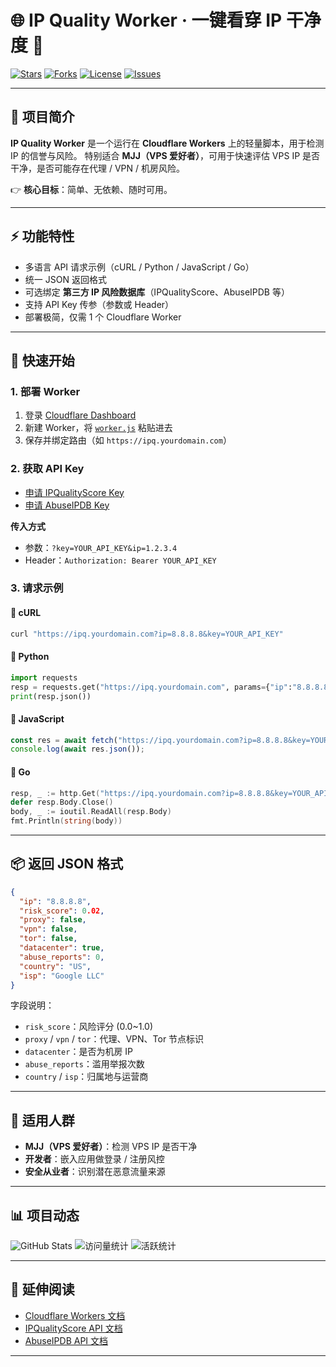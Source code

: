 # 🌐 IP Quality Worker · 一键看穿 IP 干净度 🚀

[![Stars](https://img.shields.io/github/stars/HEXUXIU/ip-quality-worker?style=flat-square)](https://github.com/HEXUXIU/ip-quality-worker/stargazers)
[![Forks](https://img.shields.io/github/forks/HEXUXIU/ip-quality-worker?style=flat-square)](https://github.com/HEXUXIU/ip-quality-worker/network/members)
[![License](https://img.shields.io/github/license/HEXUXIU/ip-quality-worker?style=flat-square)](./LICENSE)
[![Issues](https://img.shields.io/github/issues/HEXUXIU/ip-quality-worker?style=flat-square)](https://github.com/HEXUXIU/ip-quality-worker/issues)

---

## 📖 项目简介

**IP Quality Worker** 是一个运行在 **Cloudflare Workers** 上的轻量脚本，用于检测 IP 的信誉与风险。
特别适合 **MJJ（VPS 爱好者）**，可用于快速评估 VPS IP 是否干净，是否可能存在代理 / VPN / 机房风险。

👉 **核心目标**：简单、无依赖、随时可用。

---

## ⚡ 功能特性

* 多语言 API 请求示例（cURL / Python / JavaScript / Go）
* 统一 JSON 返回格式
* 可选绑定 **第三方 IP 风险数据库**（IPQualityScore、AbuseIPDB 等）
* 支持 API Key 传参（参数或 Header）
* 部署极简，仅需 1 个 Cloudflare Worker

---

## 🚀 快速开始

### 1. 部署 Worker

1. 登录 [Cloudflare Dashboard](https://dash.cloudflare.com/)
2. 新建 Worker，将 [`worker.js`](./worker.js) 粘贴进去
3. 保存并绑定路由（如 `https://ipq.yourdomain.com`）

### 2. 获取 API Key

* [申请 IPQualityScore Key](https://www.ipqualityscore.com/)
* [申请 AbuseIPDB Key](https://www.abuseipdb.com/)

**传入方式**

* 参数：`?key=YOUR_API_KEY&ip=1.2.3.4`
* Header：`Authorization: Bearer YOUR_API_KEY`

### 3. 请求示例

#### 🔹 cURL

```bash
curl "https://ipq.yourdomain.com?ip=8.8.8.8&key=YOUR_API_KEY"
```

#### 🔹 Python

```python
import requests
resp = requests.get("https://ipq.yourdomain.com", params={"ip":"8.8.8.8","key":"YOUR_API_KEY"})
print(resp.json())
```

#### 🔹 JavaScript

```javascript
const res = await fetch("https://ipq.yourdomain.com?ip=8.8.8.8&key=YOUR_API_KEY");
console.log(await res.json());
```

#### 🔹 Go

```go
resp, _ := http.Get("https://ipq.yourdomain.com?ip=8.8.8.8&key=YOUR_API_KEY")
defer resp.Body.Close()
body, _ := ioutil.ReadAll(resp.Body)
fmt.Println(string(body))
```

---

## 📦 返回 JSON 格式

```json
{
  "ip": "8.8.8.8",
  "risk_score": 0.02,
  "proxy": false,
  "vpn": false,
  "tor": false,
  "datacenter": true,
  "abuse_reports": 0,
  "country": "US",
  "isp": "Google LLC"
}
```

字段说明：

* `risk_score`：风险评分 (0.0~1.0)
* `proxy` / `vpn` / `tor`：代理、VPN、Tor 节点标识
* `datacenter`：是否为机房 IP
* `abuse_reports`：滥用举报次数
* `country` / `isp`：归属地与运营商

---

## 👥 适用人群

* **MJJ（VPS 爱好者）**：检测 VPS IP 是否干净 
* **开发者**：嵌入应用做登录 / 注册风控
* **安全从业者**：识别潜在恶意流量来源

---

## 📊 项目动态

![GitHub Stats](https://github-readme-stats.vercel.app/api/pin/?username=HEXUXIU\&repo=ip-quality-worker\&show_owner=true)
![访问量统计](https://komarev.com/ghpvc/?username=HEXUXIU\&repo=ip-quality-worker\&style=flat-square)
![活跃统计](https://github-readme-activity-graph.vercel.app/graph?username=HEXUXIU\&theme=github)

---

## 🔗 延伸阅读

* [Cloudflare Workers 文档](https://developers.cloudflare.com/workers/)
* [IPQualityScore API 文档](https://www.ipqualityscore.com/documentation)
* [AbuseIPDB API 文档](https://docs.abuseipdb.com/)

---
